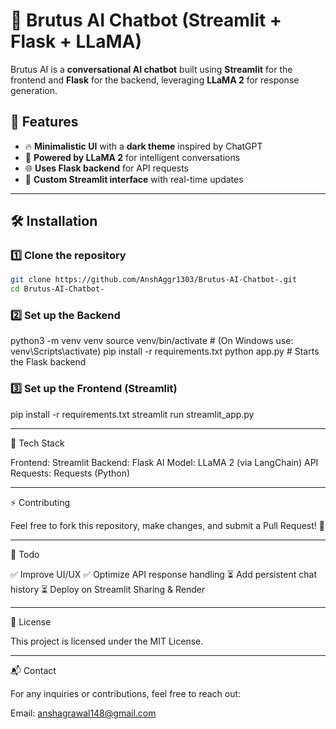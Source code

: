 # 🤖 Brutus AI Chatbot (Streamlit + Flask + LLaMA)

Brutus AI is a **conversational AI chatbot** built using **Streamlit** for the frontend and **Flask** for the backend, leveraging **LLaMA 2** for response generation.

## 🌟 Features
- 🔥 **Minimalistic UI** with a **dark theme** inspired by ChatGPT
- 🚀 **Powered by LLaMA 2** for intelligent conversations
- 🌐 **Uses Flask backend** for API requests
- 🎨 **Custom Streamlit interface** with real-time updates

---

## 🛠 Installation

### **1️⃣ Clone the repository**
```bash
git clone https://github.com/AnshAggr1303/Brutus-AI-Chatbot-.git
cd Brutus-AI-Chatbot-
```
### **2️⃣ Set up the Backend**
python3 -m venv venv
source venv/bin/activate   # (On Windows use: venv\Scripts\activate)
pip install -r requirements.txt
python app.py  # Starts the Flask backend

### **3️⃣ Set up the Frontend (Streamlit)**
pip install -r requirements.txt
streamlit run streamlit_app.py

---

🔧 Tech Stack

Frontend: Streamlit
Backend: Flask
AI Model: LLaMA 2 (via LangChain)
API Requests: Requests (Python)

---

⚡ Contributing

Feel free to fork this repository, make changes, and submit a Pull Request! 🚀

---

🎯 Todo

✅ Improve UI/UX
✅ Optimize API response handling
⏳ Add persistent chat history
⏳ Deploy on Streamlit Sharing & Render

---

📜 License

This project is licensed under the MIT License.

---

📬 Contact

For any inquiries or contributions, feel free to reach out:

Email: anshagrawal148@gmail.com
